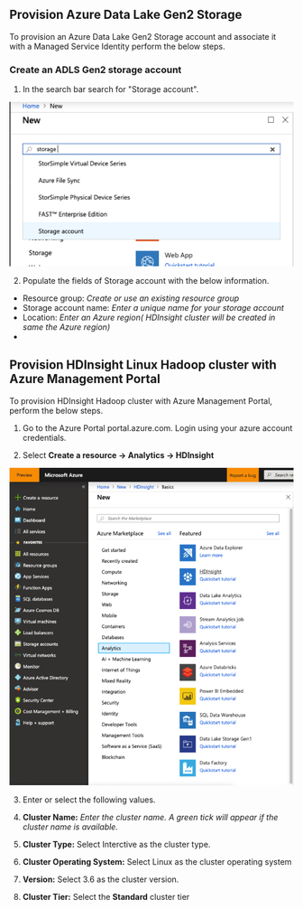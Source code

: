 ## Provision Azure Data Lake Gen2 Storage 
To provision an Azure Data Lake Gen2 Storage account and associate it with a Managed Service Identity perform the below steps. 

### Create an ADLS Gen2 storage account 
1. In the search bar search for "Storage account".

![Create Azure Resource Group](https://github.com/arnabganguly/llap-hdinsight/blob/master/images/Picture1.png)
  
 2. Populate the fields of Storage account with the below information.
        
 - Resource group: *Create or use an existing resource group* 
 - Storage account name: *Enter a unique name for your storage account*
 - Location: *Enter an Azure region( HDInsight cluster will be created in same the Azure region)*
 -  

## Provision HDInsight Linux Hadoop cluster with Azure Management Portal

To provision HDInsight Hadoop cluster with Azure Management Portal, perform the below steps.

1.  Go to the Azure Portal portal.azure.com. Login using your azure account credentials.
    
2.  Select  **Create a resource -> Analytics -> HDInsight**

![Create Azure Resource Group](https://github.com/arnabganguly/llap-hdinsight/blob/master/images/Picture0.png)


3. Enter or select the following values.

1.  **Cluster Name:**  *Enter the cluster name. A green tick will appear if the cluster name is available.*
    
2.  **Cluster Type:**  Select Interctive as the cluster type.
    
3.  **Cluster Operating System:**  Select Linux as the cluster operating system
    
4.  **Version:**  Select 3.6 as the cluster version.
    
5.  **Cluster Tier:**  Select the  **Standard**  cluster tier
<!--stackedit_data:
eyJoaXN0b3J5IjpbMTA5Njc2ODQyOCwtMjExOTE5MDIwNSw1Nz
ExMzM3MDUsNzMwOTk4MTE2XX0=
-->